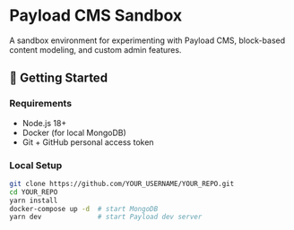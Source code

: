 # Payload CMS Sandbox

A sandbox environment for experimenting with Payload CMS, block-based content modeling, and custom admin features.

## 🚀 Getting Started

### Requirements

- Node.js 18+
- Docker (for local MongoDB)
- Git + GitHub personal access token

### Local Setup

```bash
git clone https://github.com/YOUR_USERNAME/YOUR_REPO.git
cd YOUR_REPO
yarn install
docker-compose up -d  # start MongoDB
yarn dev              # start Payload dev server
